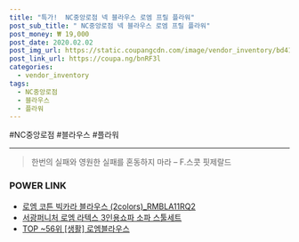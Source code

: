```yaml
--- 
title: "특가!  NC중앙로점 넥 블라우스 로엠 프릴 플라워" 
post_sub_title: " NC중앙로점 넥 블라우스 로엠 프릴 플라워" 
post_money: ₩ 19,000 
post_date: 2020.02.02 
post_img_url: https://static.coupangcdn.com/image/vendor_inventory/bd41/c62ee61af9cc36c183a039ab8260b73c6b56032c2c2557ed545271fc00f2.jpg 
post_link_url: https://coupa.ng/bnRF3l 
categories: 
  - vendor_inventory 
tags: 
  - NC중앙로점 
  - 블라우스 
  - 플라워 
--- 
```

  #NC중앙로점 #블라우스 #플라워 
<hr> 

> 한번의 실패와 영원한 실패를 혼동하지 마라  – F.스콧 핏제랄드 


### POWER LINK

* <a href="https://blog.naver.com/fasyy4321/221783848522" target="_blank">로엠 코튼 빅카라 블라우스 (2colors)_RMBLA11RQ2</a>
* <a href="https://blog.naver.com/fasyy4321/221779292373" target="_blank">서광퍼니처 로엠 라텍스 3인용쇼파 소파 스툴세트</a>
* <a href="https://blog.naver.com/an0733/221793223220" target="_blank"> TOP ~56위 [생활] 로엠블라우스</a>
